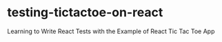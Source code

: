# testing-tictactoe-on-react
Learning to Write React Tests with the Example of React Tic Tac Toe App
